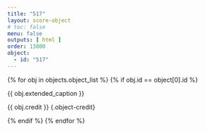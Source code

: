 ```yaml
---
title: "517"
layout: score-object
# toc: false
menu: false
outputs: [ html ]
order: 13800
object:
  - id: "517"
---
```


{% for obj in objects.object_list %}
{% if obj.id == object[0].id %}

{{ obj.extended_caption }}

{{ obj.credit }} {.object-credit}

{% endif %}
{% endfor %}

